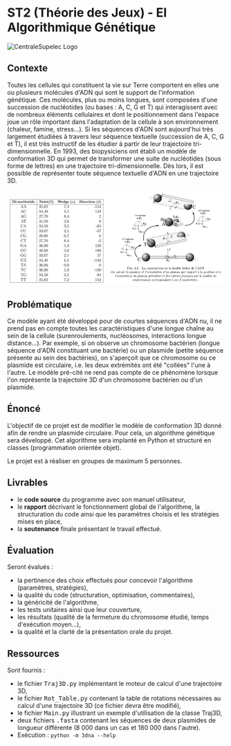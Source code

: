 # ST2 (Théorie des Jeux) - EI Algorithmique Génétique

![CentraleSupelec Logo](https://www.centralesupelec.fr/sites/all/themes/cs_theme/medias/common/images/intro/logo_nouveau.jpg)

## Contexte
Toutes les cellules qui constituent la vie sur Terre comportent en elles une ou plusieurs molécules d'ADN qui sont le support de l'information génétique. Ces molécules, plus ou moins longues, sont composées d'une succession de nucléotides (ou bases : A, C, G et T) qui interagissent avec de nombreux éléments cellulaires et dont le positionnement dans l'espace joue un rôle important dans l'adaptation de la cellule à son environnement (chaleur, famine, stress...). Si les séquences d'ADN sont aujourd'hui très largement étudiées à travers leur séquence textuelle (succession de A, C, G et T), il est très instructif de les étudier à partir de leur trajectoire tri-dimensionnelle. En 1993, des biopysiciens ont établi un modèle de conformation 3D qui permet de transformer une suite de nucléotides (sous forme de lettres) en une trajectoire tri-dimensionnelle. Dès lors, il est possible de représenter toute séquence textuelle d'ADN en une trajectoire 3D.

<img src="documents/RotTable.png" alt="Rotation Table" width="45%"/><img src="documents/Traj3D.png" alt="3D Trajectory Building" width="55%"/>

## Problématique
Ce modèle ayant été développé pour de courtes séquences d'ADN nu, il ne prend pas en compte toutes les caractéristiques d'une longue chaîne au sein de la cellule (surenroulements, nucléosomes, interactions longue distance...). Par exemple, si on observe un chromosome bactérien (longue séquence d'ADN constituant une bactérie) ou un plasmide (petite séquence présente au sein des bactéries), on s'aperçoit que ce chromosome ou ce plasmide est circulaire, i.e. les deux extrémités ont été "collées" l'une à l'autre. Le modèle pré-cité ne rend pas compte de ce phénomène lorsque l'on représente la trajectoire 3D d'un chromosome bactérien ou d'un plasmide.

## Énoncé
L'objectif de ce projet est de modifier le modèle de conformation 3D donné afin de rendre un plasmide circulaire. Pour cela, un algorithme génétique sera développé. Cet algorithme sera implanté en Python et structuré en classes (programmation orientée objet).

Le projet est à réaliser en groupes de maximum 5 personnes.

## Livrables

- le **code source** du programme avec son manuel utilisateur,
- le **rapport** décrivant le fonctionnement global de l'algorithme, la structuration du code ainsi que les paramètres choisis et les stratégies mises en place,
- la **soutenance** finale présentant le travail effectué.

## Évaluation

Seront évalués :

- la pertinence des choix effectués pour concevoir l'algorithme (paramètres, stratégies),
- la qualité du code (structuration, optimisation, commentaires),
- la généricité de l'algorithme,
- les tests unitaires ainsi que leur couverture,
- les résultats (qualité de la fermeture du chromosome étudié, temps d'exécution moyen...),
- la qualité et la clarté de la présentation orale du projet.

## Ressources

Sont fournis :

- le fichier <tt>Traj3D.py</tt> implémentant le moteur de calcul d'une trajectoire 3D,
- le fichier <tt>Rot_Table.py</tt> contenant la table de rotations nécessaires au calcul d'une trajectoire 3D (ce fichier devra être modifié),
- le fichier <tt>Main.py</tt> illustrant un exemple d'utilisation de la classe Traj3D,
- deux fichiers <tt>.fasta</tt> contenant les séquences de deux plasmides de longueur différente (8 000 dans un cas et 180 000 dans l'autre).
- Exécution : <code>python -m 3dna --help</code>

